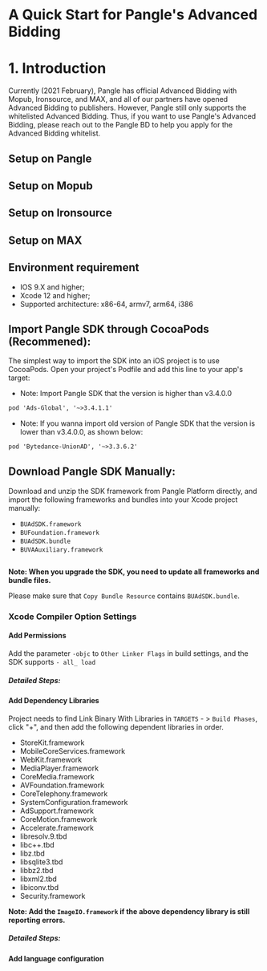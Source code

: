 # A Quick Start for Pangle's Advanced Bidding

# 1. Introduction

Currently (2021 February), Pangle has official Advanced Bidding with Mopub, Ironsource, and MAX, and all of our partners have opened Advanced Bidding to publishers.
However, Pangle still only supports the whitelisted Advanced Bidding. Thus, if you want to use Pangle's Advanced Bidding, please reach out to the Pangle BD to help you apply for the Advanced Bidding whitelist.


## Setup on Pangle

## Setup on Mopub

## Setup on Ironsource

## Setup on MAX


## Environment requirement
- IOS 9.X and higher;
- Xcode 12 and higher;
- Supported architecture: x86-64, armv7, arm64, i386


## Import Pangle SDK through CocoaPods (Recommened):
The simplest way to import the SDK into an iOS project is to use CocoaPods. Open your project's Podfile and add this line to your app's target:

- Note: Import Pangle SDK that the version is higher than v3.4.0.0
```XML
pod 'Ads-Global', '~>3.4.1.1' 
```


- Note: If you wanna import old version of Pangle SDK that the version is lower than v3.4.0.0, as shown below:
```XML
pod 'Bytedance-UnionAD', '~>3.3.6.2'
```



## Download Pangle SDK Manually:
Download and unzip the SDK framework from Pangle Platform directly, and import the following frameworks and bundles into your Xcode project manually:

- `BUAdSDK.framework`
- `BUFoundation.framework`
- `BUAdSDK.bundle`
- `BUVAAuxiliary.framework`

<img src="" />



**Note: When you upgrade the SDK, you need to update all frameworks and bundle files.**


Please make sure that `Copy Bundle Resource` contains `BUAdSDK.bundle`.






### Xcode Compiler Option Settings

#### Add Permissions

Add the parameter `-objc` to `Other Linker Flags` in build settings, and the SDK supports `- all_ load`

##### Detailed Steps:





#### Add Dependency Libraries

Project needs to find Link Binary With Libraries in `TARGETS` - > `Build Phases`, click "+", and then add the following dependent libraries in order.

- StoreKit.framework
- MobileCoreServices.framework
- WebKit.framework
- MediaPlayer.framework
- CoreMedia.framework
- AVFoundation.framework
- CoreTelephony.framework
- SystemConfiguration.framework
- AdSupport.framework
- CoreMotion.framework
- Accelerate.framework
- libresolv.9.tbd
- libc++.tbd
- libz.tbd
- libsqlite3.tbd
- libbz2.tbd
- libxml2.tbd
- libiconv.tbd
- Security.framework


**Note: Add the `ImageIO.framework` if the above dependency library is still reporting errors.**

##### Detailed Steps:



#### Add language configuration








